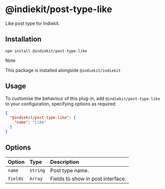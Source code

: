 # @indiekit/post-type-like

Like post type for Indiekit.

## Installation

`npm install @indiekit/post-type-like`

> [!NOTE]
> This package is installed alongside `@indiekit/indiekit`

## Usage

To customise the behaviour of this plug-in, add `@indiekit/post-type-like` to your configuration, specifying options as required:

```json
{
  "@indiekit/post-type-like": {
    "name": "Like"
  }
}
```

## Options

| Option   | Type     | Description                       |
| :------- | :------- | :-------------------------------- |
| `name`   | `string` | Post type name.                   |
| `fields` | `Array`  | Fields to show in post interface. |
